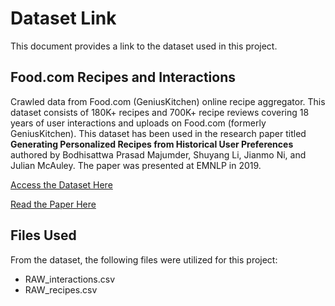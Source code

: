 # Dataset Link

This document provides a link to the dataset used in this project.

## Food.com Recipes and Interactions

Crawled data from Food.com (GeniusKitchen) online recipe aggregator. This dataset consists of 180K+ recipes and 700K+ recipe reviews covering 18 years of user interactions and uploads on Food.com (formerly GeniusKitchen). This dataset has been used in the research paper titled **Generating Personalized Recipes from Historical User Preferences** authored by Bodhisattwa Prasad Majumder, Shuyang Li, Jianmo Ni, and Julian McAuley. The paper was presented at EMNLP in 2019.

[Access the Dataset Here](https://www.kaggle.com/datasets/shuyangli94/food-com-recipes-and-user-interactions)

[Read the Paper Here](https://www.aclweb.org/anthology/D19-1613/)

## Files Used

From the dataset, the following files were utilized for this project:

- RAW_interactions.csv
- RAW_recipes.csv

